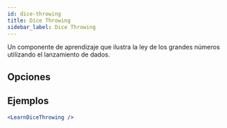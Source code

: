 ```yaml
---
id: dice-throwing
title: Dice Throwing
sidebar_label: Dice Throwing
---
```


Un componente de aprendizaje que ilustra la ley de los grandes números utilizando el lanzamiento de dados.

## Opciones



## Ejemplos

```jsx live
<LearnDiceThrowing />
```

